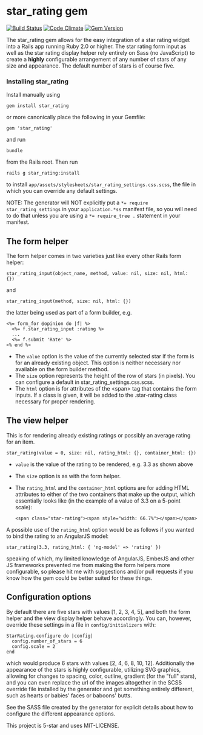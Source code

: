 # star_rating gem
[![Build Status](https://travis-ci.org/johnnylaw/star_rating.png?branch=master)](https://travis-ci.org/johnnylaw/star_rating)
[![Code Climate](https://codeclimate.com/github/johnnylaw/star_rating.png)](https://codeclimate.com/github/johnnylaw/star_rating)
[![Gem Version](https://badge.fury.io/rb/star_rating.png)](http://badge.fury.io/rb/star_rating)

The star_rating gem allows for the easy integration of a star rating widget into a Rails app running Ruby 2.0 or higher.  The star rating form input as well as the star rating display helper rely entirely on Sass (no JavaScript) to create a **highly** configurable arrangement of any number of stars of any size and appearance.  The default number of stars is of course five.

### Installing star_rating

Install manually using

    gem install star_rating

or more canonically place the following in your Gemfile:

    gem 'star_rating'

and run

    bundle

from the Rails root.  Then run

    rails g star_rating:install

to install ````app/assets/stylesheets/star_rating_settings.css.scss````, the file in which you can override any default settings.

NOTE: The generator will NOT explicitly put a ````*= require star_rating_settings```` in your ````application.*ss```` manifest file, so you will need to do that unless you are using a ````*= require_tree .```` statement in your manifest.

## The form helper

The form helper comes in two varieties just like every other Rails form helper:

    star_rating_input(object_name, method, value: nil, size: nil, html: {})

and

    star_rating_input(method, size: nil, html: {})

the latter being used as part of a form builder, e.g.

    <%= form_for @opinion do |f| %>
      <%= f.star_rating_input :rating %>
      ...
      <%= f.submit 'Rate' %>
    <% end %>

- The ````value```` option is the value of the currently selected star if the form is for an already existing object. This option is neither necessary nor available on the form builder method.
- The ````size```` option represents the height of the row of stars (in pixels).  You can configure a default in  star_rating_settings.css.scss.
- The ````html```` option is for attributes of the &lt;span&gt; tag that contains the form inputs. If a class is given, it will be added to the .star-rating class necessary for proper rendering.

## The view helper

This is for rendering already existing ratings or possibly an average rating for an item.

    star_rating(value = 0, size: nil, rating_html: {}, container_html: {})

- ````value```` is the value of the rating to be rendered, e.g. 3.3 as shown above
- The ````size```` option is as with the form helper.
- The ````rating_html```` and the ````container_html```` options are for adding HTML attributes to either of the two containers that make up the output, which essentially looks like (in the example of a value of 3.3 on a 5-point scale):

    ````<span class="star-rating"><span style="width: 66.7%"></span></span>````

A possible use of the ````rating_html```` option would be as follows if you wanted to bind the rating to an AngularJS model:

    star_rating(3.3, rating_html: { 'ng-model' => 'rating' })

speaking of which, my limited knowledge of AngularJS, EmberJS and other JS frameworks prevented me from making the form helpers more configurable, so please hit me with suggestions and/or pull requests if you know how the gem could be better suited for these things.

## Configuration options
By default there are five stars with values [1, 2, 3, 4, 5], and both the form helper and the view display helper behave accordingly. You can, however, override these settings in a file in ````config/initializers```` with:

    StarRating.configure do |config|
      config.number_of_stars = 6
      config.scale = 2
    end

which would produce 6 stars with values [2, 4, 6, 8, 10, 12].  Additionally the appearance of the stars is highly configurable, utilizing SVG graphics, allowing for changes to spacing, color, outline, gradient (for the "full" stars), and you can even replace the url of the images altogether in the SCSS override file installed by the generator and get something entirely different, such as hearts or babies' faces or baboons' butts.

See the SASS file created by the generator for explicit details about how to configure the different appearance options.

This project is 5-star and uses MIT-LICENSE.

